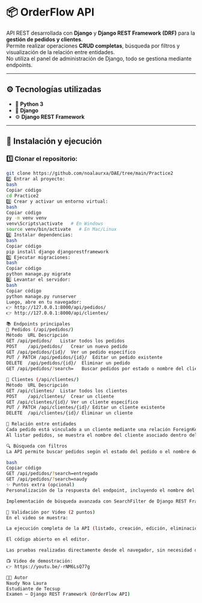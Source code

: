# 📦 OrderFlow API

API REST desarrollada con **Django** y **Django REST Framework (DRF)** para la **gestión de pedidos y clientes**.  
Permite realizar operaciones **CRUD completas**, búsqueda por filtros y visualización de la relación entre entidades.  
No utiliza el panel de administración de Django, todo se gestiona mediante endpoints.

---

## ⚙️ Tecnologías utilizadas
- 🐍 **Python 3**
- 🧩 **Django**
- ⚙️ **Django REST Framework**

---

## 🚀 Instalación y ejecución

### 1️⃣ Clonar el repositorio:
```bash
git clone https://github.com/noalaurxa/DAE/tree/main/Practice2
2️⃣ Entrar al proyecto:
bash
Copiar código
cd Practice2
3️⃣ Crear y activar un entorno virtual:
bash
Copiar código
py -m venv venv
venv\Scripts\activate   # En Windows
source venv/bin/activate   # En Mac/Linux
4️⃣ Instalar dependencias:
bash
Copiar código
pip install django djangorestframework
5️⃣ Ejecutar migraciones:
bash
Copiar código
python manage.py migrate
6️⃣ Levantar el servidor:
bash
Copiar código
python manage.py runserver
Luego, abre en tu navegador:
👉 http://127.0.0.1:8000/api/pedidos/
👉 http://127.0.0.1:8000/api/clientes/

📚 Endpoints principales
🧾 Pedidos (/api/pedidos/)
Método	URL	Descripción
GET	/api/pedidos/	Listar todos los pedidos
POST	/api/pedidos/	Crear un nuevo pedido
GET	/api/pedidos/{id}/	Ver un pedido específico
PUT / PATCH	/api/pedidos/{id}/	Editar un pedido existente
DELETE	/api/pedidos/{id}/	Eliminar un pedido
GET	/api/pedidos/?search=	Buscar pedidos por estado o nombre del cliente

👥 Clientes (/api/clientes/)
Método	URL	Descripción
GET	/api/clientes/	Listar todos los clientes
POST	/api/clientes/	Crear un cliente
GET	/api/clientes/{id}/	Ver un cliente específico
PUT / PATCH	/api/clientes/{id}/	Editar un cliente existente
DELETE	/api/clientes/{id}/	Eliminar un cliente

🔗 Relación entre entidades
Cada pedido está vinculado a un cliente mediante una relación ForeignKey.
Al listar pedidos, se muestra el nombre del cliente asociado dentro del JSON de respuesta.

🔍 Búsqueda con filtros
La API permite buscar pedidos según el estado del pedido o el nombre del cliente utilizando el parámetro search en la URL:

bash
Copiar código
GET /api/pedidos/?search=entregado
GET /api/pedidos/?search=naudy
✨ Puntos extra (opcional)
Personalización de la respuesta del endpoint, incluyendo el nombre del cliente dentro del detalle del pedido.

Implementación de búsqueda avanzada con SearchFilter de Django REST Framework.

🎥 Validación por Video (2 puntos)
En el video se muestra:

La ejecución completa de la API (listado, creación, edición, eliminación, búsqueda y relación).

El código abierto en el editor.

Las pruebas realizadas directamente desde el navegador, sin necesidad de Postman.

📺 Video de demostración:
👉 https://youtu.be/-rNM6LsQ77g

🧑‍💻 Autor
Naudy Noa Laura
Estudiante de Tecsup
Examen – Django REST Framework (OrderFlow API)
